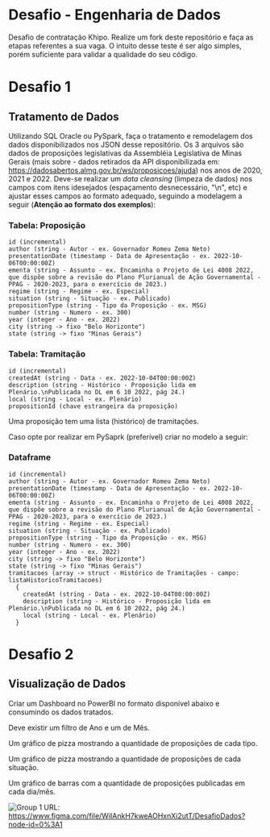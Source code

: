 # Desafio - Engenharia de Dados

Desafio de contratação Khipo. Realize um fork deste repositório e faça as etapas referentes a sua vaga. O intuito desse teste é ser algo simples, porém suficiente para validar a qualidade do seu código.

# Desafio 1

## Tratamento de Dados

Utilizando SQL Oracle ou PySpark, faça o tratamento e remodelagem dos dados disponibilizados nos JSON desse repositório. Os 3 arquivos são dados de proposições legislativas da Assembléia Legislativa de Minas Gerais (mais sobre - dados retirados da API disponibilizada em: https://dadosabertos.almg.gov.br/ws/proposicoes/ajuda) nos anos de 2020, 2021 e 2022. 
Deve-se realizar um *data cleansing* (limpeza de dados) nos campos com itens idesejados (espaçamento desnecessário, "\n", etc) e ajustar esses campos ao formato adequado, seguindo a modelagem a seguir (**Atenção ao formato dos exemplos**):

### Tabela: Proposição
```
id (incremental)
author (string - Autor - ex. Governador Romeu Zema Neto)
presentationDate (timestamp - Data de Apresentação - ex. 2022-10-06T00:00:00Z)
ementa (string - Assunto - ex. Encaminha o Projeto de Lei 4008 2022, que dispõe sobre a revisão do Plano Plurianual de Ação Governamental - PPAG - 2020-2023, para o exercício de 2023.)
regime (string - Regime - ex. Especial)
situation (string - Situação - ex. Publicado)
propositionType (string - Tipo da Proposição - ex. MSG)
number (string - Numero - ex. 300)
year (integer - Ano - ex. 2022)
city (string -> fixo "Belo Horizonte")
state (string -> fixo "Minas Gerais")
```

### Tabela: Tramitação
```
id (incremental)
createdAt (string - Data - ex. 2022-10-04T00:00:00Z)
description (string - Histórico - Proposição lida em Plenário.\nPublicada no DL em 6 10 2022, pág 24.)
local (string - Local - ex. Plenário)
propositionId (chave estrangeira da proposição)
```
Uma proposição tem uma lista (histórico) de tramitações.

Caso opte por realizar em PySaprk (preferível) criar no modelo a seguir:

### Dataframe
```
id (incremental)
author (string - Autor - ex. Governador Romeu Zema Neto)
presentationDate (timestamp - Data de Apresentação - ex. 2022-10-06T00:00:00Z)
ementa (string - Assunto - ex. Encaminha o Projeto de Lei 4008 2022, que dispõe sobre a revisão do Plano Plurianual de Ação Governamental - PPAG - 2020-2023, para o exercício de 2023.)
regime (string - Regime - ex. Especial)
situation (string - Situação - ex. Publicado)
propositionType (string - Tipo da Proposição - ex. MSG)
number (string - Numero - ex. 300)
year (integer - Ano - ex. 2022)
city (string -> fixo "Belo Horizonte")
state (string -> fixo "Minas Gerais")
tramitacoes (array -> struct - Histórico de Tramitações - campo: listaHistoricoTramitacoes)
  {
    createdAt (string - Data - ex. 2022-10-04T00:00:00Z)
    description (string - Histórico - Proposição lida em Plenário.\nPublicada no DL em 6 10 2022, pág 24.)
    local (string - Local - ex. Plenário)
  }
```

# Desafio 2

## Visualização de Dados

Criar um Dashboard no PowerBI no formato disponível abaixo e consumindo os dados tratados.

Deve existir um filtro de Ano e um de Mês.

Um gráfico de pizza mostrando a quantidade de proposições de cada tipo.

Um gráfico de pizza mostrando a quantidade de proposições de cada situação.

Um gráfico de barras com a quantidade de proposições publicadas em cada dia/mês.

![Group 1](https://user-images.githubusercontent.com/30670086/197281071-b5428d8b-9a8f-486b-9097-5bdd85031618.png)
URL: https://www.figma.com/file/WiIAnkH7kweAOHxnXi2utT/DesafioDados?node-id=0%3A1
